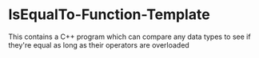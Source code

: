 # IsEqualTo-Function-Template
This contains a C++ program which can compare any data types to see if they're equal as long as their operators are overloaded
